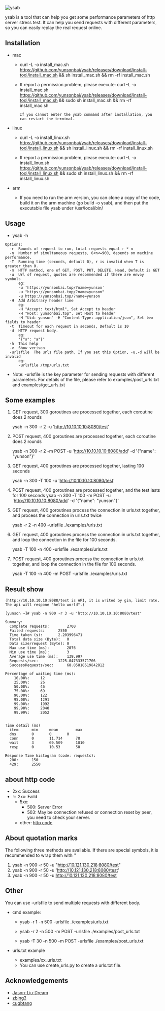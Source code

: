 
![ysab](https://github.com/yunsonbai/ysab/blob/master/ysab2.jpeg)

ysab is a tool that can help you get some performance parameters of http server stress test.
It can help you send requests with different parameters, so you can easily replay the real request online.

## Installation
* mac
    * curl -L -o install_mac.sh https://github.com/yunsonbai/ysab/releases/download/install-tool/install_mac.sh && sh install_mac.sh && rm -rf install_mac.sh

    * If report a permission problem, please execute: curl -L -o install_mac.sh https://github.com/yunsonbai/ysab/releases/download/install-tool/install_mac.sh && sudo sh install_mac.sh && rm -rf install_mac.sh

        ```If you cannot enter the ysab command after installation, you can restart the terminal.```

* linux
    * curl -L -o install_linux.sh https://github.com/yunsonbai/ysab/releases/download/install-tool/install_linux.sh && sh install_linux.sh && rm -rf install_linux.sh

    * If report a permission problem, please execute: curl -L -o install_linux.sh https://github.com/yunsonbai/ysab/releases/download/install-tool/install_linux.sh && sudo sh install_linux.sh && rm -rf install_linux.sh

* arm
    * If you need to run the arm version, you can clone a copy of the code, build it on the arm machine (go build -o ysab), and then put the executable file ysab under /usr/local/bin/

## Usage
* ysab -h

```
Options:
  -r  Rounds of request to run, total requests equal r * n
  -n  Number of simultaneous requests, 0<n<=900, depends on machine performance.
  -T  Running time (seconds, default 0), r is invalid when T is greater than 0.
  -m  HTTP method, one of GET, POST, PUT, DELETE, Head, Default is GET
  -u  Url of request, quotes are recommended if there are envoy symbols
      eg:
      -u 'https://yunsonbai.top/?name=yunson'
      -u "https://yunsonbai.top/?name=yunson"
      -u https://yunsonbai.top/?name=yunson
  -H  Add Arbitrary header line
      eg:
      -H "Accept: text/html", Set Accept to header
      -H "Host: yunsonbai.top", Set Host to header
      -H "Uid: yunson" -H "Content-Type: application/json", Set two fields to header
  -t  Timeout for each request in seconds, Default is 10
  -d  HTTP request body. 
      eg:
      '{"a": "a"}'
  -h  This help
  -v  Show verison
  -urlsfile  The urls file path. If you set this Option, -u,-d will be invalid
      eg:
      -urlsfile /tmp/urls.txt
```

* Note: -urlsfile is the key parameter for sending requests with different parameters. For details of the file, please refer to examples/post_urls.txt and examples/get_urls.txt

## Some examples
1. GET request, 300 goroutines are processed together, each coroutine does 2 rounds
  
    ysab -n 300 -r 2 -u 'http://10.10.10.10:8080/test'

2. POST request, 400 goroutines are processed together, each coroutine does 2 rounds

    ysab -n 300 -r 2 -m POST -u 'http://10.10.10.10:8080/add' -d '{"name": "yunson"}'

3. GET request, 400 goroutines are processed together, lasting 100 seconds
  
    ysab -n 300 -T 100 -u 'http://10.10.10.10:8080/test'

4. POST request, 400 goroutines are processed together, and the test lasts for 100 seconds
    ysab -n 300 -T 100 -m POST -u 'http://10.10.10.10:8080/add' -d '{"name": "yunson"}'

5. GET request, 400 goroutines process the connection in urls.txt together, and process the connection in urls.txt twice
  
    ysab -r 2 -n 400 -urlsfile ./examples/urls.txt

6. GET request, 400 goroutines process the connection in urls.txt together, and loop the connection in the file for 100 seconds.

    ysab -T 100 -n 400 -urlsfile ./examples/urls.txt

7. POST request, 400 goroutines process the connection in urls.txt together, and loop the connection in the file for 100 seconds.

    ysab -T 100 -n 400 -m POST -urlsfile ./examples/urls.txt

## Result show
```
(http://10.10.10.10:8080/test is API, it is writed by gin, limit rate. The api will respone "hello world".)

[yunson ~]# ysab -n 900 -r 3 -u 'http://10.10.10.10:8080/test'

Summary:
  Complete requests:		2700
  Failed requests:		2550
  Time taken (s):		2.203996471
  Total data size (Byte):	0
  Data size/request (Byte):	0
  Max use time (ms):		2076
  Min use time (ms):		3
  Average use time (ms):	139.997
  Requests/sec:			1225.047333571706
  SuccessRequests/sec:		68.05818519842812

Percentage of waiting time (ms):
    10.00%:		12
    25.00%:		26
    50.00%:		46
    75.00%:		69
    90.00%:		122
    95.00%:		1291
    99.00%:		1992
    99.90%:		2040
    99.99%:		2052


Time detail (ms)
  item		min		mean		max
  dns		0		0		0
  conn		0		11.714		78
  wait		3		69.509		1010
  resp		0		10.53		50

Response Time histogram (code: requests):
  200:		150
  429:		2550
```

## about http code
* 2xx: Success
* != 2xx: Faild
    * 5xx:
        * 500: Server Error
        * 503: May be connection refused or connection reset by peer, you need to check your server.
    * other: [http code](https://en.wikipedia.org/wiki/List_of_HTTP_status_codes)


## About quotation marks
The following three methods are available. If there are special symbols, it is recommended to wrap them with ''

1. ysab -n 900 -r 50 -u "http://10.121.130.218:8080/test"
2. ysab -n 900 -r 50 -u 'http://10.121.130.218:8080/test'
3. ysab -n 900 -r 50 -u http://10.121.130.218:8080/test

## Other
You can use -urlsfile to send multiple requests with different body.

* cmd example:

	* ysab -r 1 -n 500 -urlsfile ./examples/urls.txt
  
  * ysab -r 2 -n 500 -m POST -urlsfile ./examples/post_urls.txt
  
  * ysab -T 30 -n 500 -m POST -urlsfile ./examples/post_urls.txt

* urls.txt example
	* examples/xx_urls.txt
	* You can use create_urls.py to create a urls.txt file.

## Acknowledgements
* [Jason-Liu-Dream](https://github.com/Jason-Liu-Dream)
* [zbing3](https://github.com/zbing3)
* [cugbtang](https://github.com/cugbtang)
